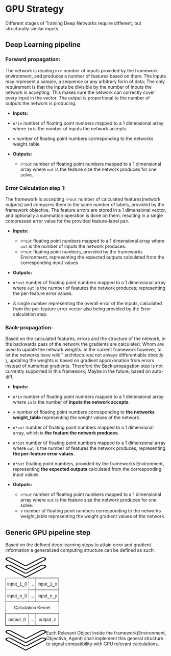# GPU Strategy


Different stages of Training Deep Networks require different, but structurally similar inputs.

## Deep Learning pipeline
### Forward propagation:
The network is reading in `n` number of inputs provided by the framework environment, and produces `m` number of features based on them. The inputs may represent  a sample, a sequence or any arbitrary form of data; The only requirement is that the inputs be divisible by the number of inputs the network is accepting. This makes sure the network can correctly cover every input in the vector. The output is proportional to the number of outputs the network is producing.

-  **Inputs:**
  - `n*in` number of floating point numbers mapped to a 1 dimensional array where `in` is the number of inputs the network accepts.
  - `v` number of floating point numbers corresponding to the networks weight_table

- **Outputs:**
  - `n*out` number of floating point numbers mapped to a 1 dimensional array where `out` is the feature size the network produces for one solve.

### Error Calculation step 1:
The framework is accepting `n*out` number of calculated features(network outputs) and compares them to the same number of labels, provided by the framework objective. The feature errors are stored in a 1 dimensional vector, and optionally a summation operation is done on them, resulting in a single compressed error value for the provided feature-label pair.

- **Inputs:**
  - `n*out` floating point numbers mapped to a 1 dimensional array where `out` is the number of inputs the network produces.
  - `n*out` floating point numbers, provided by the frameworks Environment, representing the expected outputs calculated from the corresponding input values

-  **Outputs:**
  - `n*out` number of floating point numbers mapped to a 1 dimensional array where `out` is the number of features the network produces; representing the per-feature error values.
  - A single number representing the overall error of the inputs, calculated from the per-feature error vector also being provided by the Error calculation step.

### Back-propagation:
Based on the calculated features, errors and the structure of the network, in the backwards pass of the network the gradients are calculated; Whom are used to update the network weights. In the current framework however, to let the networks have wild:tm: architectures( not always differentiable directly ), updating the weights is based on gradient approximation from errors instead of numerical gradients. Therefore the Back-propagation step is not currently supported in this framework; Maybe in the future, based on auto-diff.

-  **Inputs:**
  - `n*in` number of floating point numbers mapped to a 1 dimensional array where `in` is the number of **inputs the network accepts**.
  - `v` number of floating point numbers corresponding to **the networks weight_table** representing the weight values of the network.
  - `n*out` number of floating point numbers mapped to a 1 dimensional array, which is **the feature the network produces**.
  - `n*out` number of floating point numbers mapped to a 1 dimensional array where `out` is the number of features the network produces; representing **the per-feature error values**.
  - `n*out` floating point numbers, provided by the frameworks Environment, representing **the expected outputs** calculated from the corresponding input values


- **Outputs:**
  - `n*out` number of floating point numbers mapped to a 1 dimensional array where `out` is the feature size the network produces for one solve.
  - `v` number of floating point numbers corresponding to the networks weight_table representing the weight gradient values of the network.

## Generic GPU pipeline step
Based on the defined deep learning steps to attain error and gradient information a generalized computing structure can be defined as such:

<img align="left" src="../res/flow_arrow_down.png">
<style type="text/css">
.tg  {border-collapse:collapse;border-spacing:0;}
.tg td{border-color:black;border-style:solid;border-width:1px;font-family:Arial, sans-serif;font-size:14px;
  overflow:hidden;padding:10px 5px;word-break:normal;}
.tg th{border-color:black;border-style:solid;border-width:1px;font-family:Arial, sans-serif;font-size:14px;
  font-weight:normal;overflow:hidden;padding:10px 5px;word-break:normal;}
.tg .tg-baqh{text-align:center;vertical-align:top}
.tg .tg-c3ow{border-color:inherit;text-align:center;vertical-align:top}
</style>
<table class="tg">
<thead>
  <tr>
    <th class="tg-c3ow">input_1_0</th>
    <th class="tg-baqh">...</th>
    <th class="tg-baqh">input_1_x</th>
  </tr>
</thead>
<tbody>
  <tr>
    <td class="tg-c3ow">input_n_0</td>
    <td class="tg-baqh">...</td>
    <td class="tg-baqh">input_n_y</td>
  </tr>
  <tr>
    <td class="tg-c3ow" colspan="3">Calculation Kernel</td>
  </tr>
  <tr>
    <td class="tg-baqh">output_0</td>
    <td class="tg-baqh">...</td>
    <td class="tg-baqh">output_z</td>
  </tr>
</tbody>
</table>
<img align="left" src="../res/flow_arrow_down.png">


Each Relevant Object inside the framework(Environment, Objective, Agent) shall implement this general structure to signal compatibility with GPU relevant calculations.
